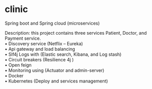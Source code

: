 # clinic
Spring boot and Spring cloud (microservices)

Description: this project contains three services Patient, Doctor, and Payment service. <br />
•	Discovery service (Netflix – Eureka) <br />
•	Api gateway and load balancing <br />
•	Slf4j Logs with (Elastic search, Kibana, and Log stash) <br />
•	Circuit breakers (Resilience 4j ) <br />
•	Open feign <br />
•	Monitoring using (Actuator and admin-server) <br />
•	Docker <br />
•	Kubernetes (Deploy and services management) <br />
